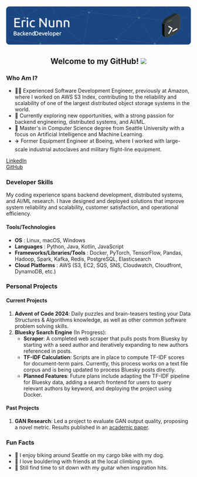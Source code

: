 ![Eric Nunn](./images/github-header-image.png)

<h2 align="center">Welcome to my GitHub! <img src="https://raw.githubusercontent.com/MartinHeinz/MartinHeinz/master/wave.gif" width="30px"></h2>

### Who Am I?

- 🧑‍💻 Experienced Software Development Engineer, previously at Amazon, where I worked on AWS S3 Index, contributing to the reliability and scalability of one of the largest distributed object storage systems in the world.  
- 🚀 Currently exploring new opportunities, with a strong passion for backend engineering, distributed systems, and AI/ML.  
- 🏫 Master's in Computer Science degree from Seattle University with a focus on Artificial Intelligence and Machine Learning.  
- ✈️ Former Equipment Engineer at Boeing, where I worked with large-scale industrial autoclaves and military flight-line equipment.  

[LinkedIn](https://www.linkedin.com/in/eric-j-nunn)  
[GitHub](https://www.github.com/ejnunn)

### Developer Skills

My coding experience spans backend development, distributed systems, and AI/ML research. I have designed and deployed solutions that improve system reliability and scalability, customer satisfaction, and operational efficiency. 

#### Tools/Technologies
- **OS** : Linux, macOS, Windows
- **Languages** : Python, Java, Kotlin, JavaScript
- **Frameworks/Libraries/Tools** : Docker, PyTorch, TensorFlow, Pandas, Hadoop, Spark, Kafka, Redis, PostgreSQL, Elasticsearch
- **Cloud Platforms** : AWS (S3, EC2, SQS, SNS, Cloudwatch, Cloudfront, DynamoDB, etc.)

### Personal Projects

#### Current Projects

1. **Advent of Code 2024**: Daily puzzles and brain-teasers testing your Data Structures & Algorithms knowledge, as well as other common software problem solving skills.  
2. **Bluesky Search Engine** (In Progress):  
   - **Scraper**: A completed web scraper that pulls posts from Bluesky by starting with a seed author and iteratively expanding to new authors referenced in posts.  
   - **TF-IDF Calculation**: Scripts are in place to compute TF-IDF scores for document-term pairs. Currently, this process works on a text file corpus and is being updated to process Bluesky posts directly.  
   - **Planned Features**: Future plans include adapting the TF-IDF pipeline for Bluesky data, adding a search frontend for users to query relevant authors by keyword, and deploying the project using Docker.  

#### Past Projects

1. **GAN Research**: Led a project to evaluate GAN output quality, proposing a novel metric. Results published in an [academic paper](https://arxiv.org/abs/2106.08575).  

### Fun Facts

- 🚴 I enjoy biking around Seattle on my cargo bike with my dog.  
- 🧗 I love bouldering with friends at the local climbing gym.  
- 🎸 Still find time to sit down with my guitar when inspiration hits.

